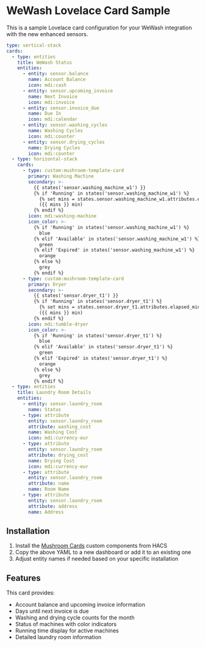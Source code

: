 # WeWash Lovelace Card Sample

This is a sample Lovelace card configuration for your WeWash integration with the new enhanced sensors.

```yaml
type: vertical-stack
cards:
  - type: entities
    title: WeWash Status
    entities:
      - entity: sensor.balance
        name: Account Balance
        icon: mdi:cash
      - entity: sensor.upcoming_invoice
        name: Next Invoice
        icon: mdi:invoice
      - entity: sensor.invoice_due
        name: Due In
        icon: mdi:calendar
      - entity: sensor.washing_cycles
        name: Washing Cycles
        icon: mdi:counter
      - entity: sensor.drying_cycles
        name: Drying Cycles
        icon: mdi:counter
  - type: horizontal-stack
    cards:
      - type: custom:mushroom-template-card
        primary: Washing Machine
        secondary: >-
          {{ states('sensor.washing_machine_w1') }}
          {% if 'Running' in states('sensor.washing_machine_w1') %}
            {% set mins = states.sensor.washing_machine_w1.attributes.elapsed_minutes %}
            ({{ mins }} min)
          {% endif %}
        icon: mdi:washing-machine
        icon_color: >-
          {% if 'Running' in states('sensor.washing_machine_w1') %}
            blue
          {% elif 'Available' in states('sensor.washing_machine_w1') %}
            green
          {% elif 'Expired' in states('sensor.washing_machine_w1') %}
            orange
          {% else %}
            grey
          {% endif %}
      - type: custom:mushroom-template-card
        primary: Dryer
        secondary: >-
          {{ states('sensor.dryer_t1') }}
          {% if 'Running' in states('sensor.dryer_t1') %}
            {% set mins = states.sensor.dryer_t1.attributes.elapsed_minutes %}
            ({{ mins }} min)
          {% endif %}
        icon: mdi:tumble-dryer
        icon_color: >-
          {% if 'Running' in states('sensor.dryer_t1') %}
            blue
          {% elif 'Available' in states('sensor.dryer_t1') %}
            green
          {% elif 'Expired' in states('sensor.dryer_t1') %}
            orange
          {% else %}
            grey
          {% endif %}
  - type: entities
    title: Laundry Room Details
    entities:
      - entity: sensor.laundry_room
        name: Status
      - type: attribute
        entity: sensor.laundry_room
        attribute: washing_cost
        name: Washing Cost
        icon: mdi:currency-eur
      - type: attribute
        entity: sensor.laundry_room
        attribute: drying_cost  
        name: Drying Cost
        icon: mdi:currency-eur
      - type: attribute
        entity: sensor.laundry_room
        attribute: name
        name: Room Name
      - type: attribute
        entity: sensor.laundry_room
        attribute: address
        name: Address
```

## Installation

1. Install the [Mushroom Cards](https://github.com/piitaya/lovelace-mushroom) custom components from HACS
2. Copy the above YAML to a new dashboard or add it to an existing one
3. Adjust entity names if needed based on your specific installation

## Features

This card provides:
- Account balance and upcoming invoice information
- Days until next invoice is due
- Washing and drying cycle counts for the month
- Status of machines with color indicators
- Running time display for active machines
- Detailed laundry room information
